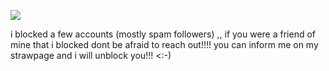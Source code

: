 ![](https://media1.tenor.com/m/yu-GLrqyqsMAAAAC/england-america.gif)



i blocked a few accounts (mostly spam followers) ,, if you were a friend of mine that i blocked dont be afraid to reach out!!!! you can inform me on my strawpage and i will unblock you!!! <:-)







<!--
**MEPHONE4S/MEPHONE4S** is a ✨ _special_ ✨ repository because its `README.md` (this file) appears on your GitHub profile.

Here are some ideas to get you started:

- 🔭 I’m currently working on ...
- 🌱 I’m currently learning ...
- 👯 I’m looking to collaborate on ...
- 🤔 I’m looking for help with ...
- 💬 Ask me about ...
- 📫 How to reach me: ...
- 😄 Pronouns: ...
- ⚡ Fun fact: ...
-->
